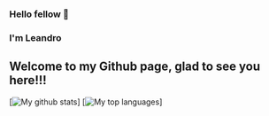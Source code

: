 ### Hello fellow </dev> 👋
### I'm Leandro
## Welcome to my Github page, glad to see you here!!!

[![My github stats](https://github-readme-stats.vercel.app/api?username=ldfracao&theme=blue-green)]
[![My top languages](https://github-readme-stats.vercel.app/api/top-langs/?username=ldfracao&theme=blue-green&layout=compact)]

<!--
- 🔭 I’m currently working on ...
- 🌱 I’m currently learning ...
- 👯 I’m looking to collaborate on ...
- 🤔 I’m looking for help with ...
- 💬 Ask me about ...
- 📫 How to reach me: ...
- 😄 Pronouns: ...
- ⚡ Fun fact: ...
-->
